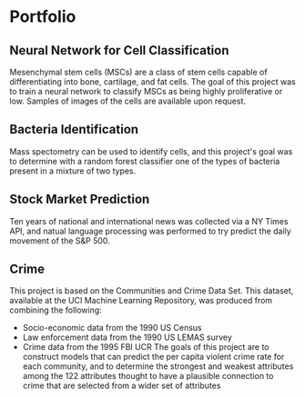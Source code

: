 # Portfolio
## Neural Network for Cell Classification
Mesenchymal stem cells (MSCs) are a class of stem cells capable of differentiating into bone, cartilage, and fat cells.  The goal of this project was to train a neural network to classify MSCs as being highly proliferative or low.  Samples of images of the cells are available upon request.
## Bacteria Identification
Mass spectometry can be used to identify cells, and this project's goal was to determine with a random forest classifier one of the types of bacteria present in a mixture of two types.
## Stock Market Prediction
Ten years of national and international news was collected via a NY Times API, and natual language processing was performed to try predict the daily movement of the S&P 500.
## Crime
This project is based on the Communities and Crime Data Set. This dataset, available at the
UCI Machine Learning Repository, was produced from combining the following:
* Socio-economic data from the 1990 US Census
* Law enforcement data from the 1990 US LEMAS survey
* Crime data from the 1995 FBI UCR
The goals of this project are to construct models that can predict the per capita violent crime
rate for each community, and to determine the strongest and weakest attributes among the 122
attributes thought to have a plausible connection to crime that are selected from a wider set of
attributes
